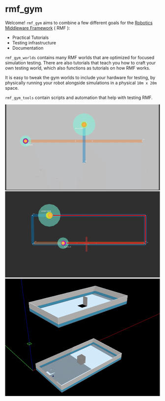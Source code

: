 # rmf_gym

Welcome! `rmf_gym` aims to combine a few different goals for the [Robotics Middleware Framework](https://github.com/open-rmf/rmf_demos) ( RMF ):
* Practical Tutorials
* Testing infrastructure 
* Documentation

`rmf_gym_worlds` contains many RMF worlds that are optimized for focused simulation testing. There are also tutorials that teach you how to craft your own testing world,
which also functions as tutorials on how RMF works. 

It is easy to tweak the gym worlds to include your hardware for testing, by physically running your robot alongside simulations in a physical `10m x 20m` space.

`rmf_gym_tools` contain scripts and automation that help with testing RMF.

![base.gif](/docs/base.gif)
![narrow_corridor.gif](/docs/narrow_corridor.gif)
![simple_lift.gif](/docs/simple_lift.gif)
